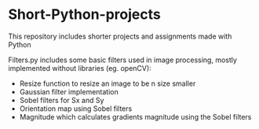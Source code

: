 # Short-Python-projects
This repository includes shorter projects and assignments made with Python

Filters.py includes some basic filters used in image processing, mostly implemented without libraries (eg. openCV):
- Resize function to resize an image to be n size smaller
- Gaussian filter implementation
- Sobel filters for Sx and Sy
- Orientation map using Sobel filters
- Magnitude which calculates gradients magnitude using the Sobel filters
